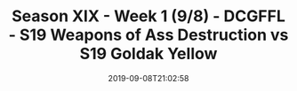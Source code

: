 ---
title: Season XIX - Week 1 (9/8) - DCGFFL - S19 Weapons of Ass Destruction vs S19
  Goldak Yellow
teams-score:
- team: _teams/atomic.md
  score: 44
- team: _teams/gold.md
  score: 28
mvp: Keith (Atomic), Garrett (Gold)
game-ball: James (Atomic), Pat (Gold)
sportsperson: Scott (Atomic), Joe (Gold)
season: 19
week: 1
date: '2019-09-08T21:02:58'
pageid: season-xix-week-1-9-8-7028-vs-7031
---